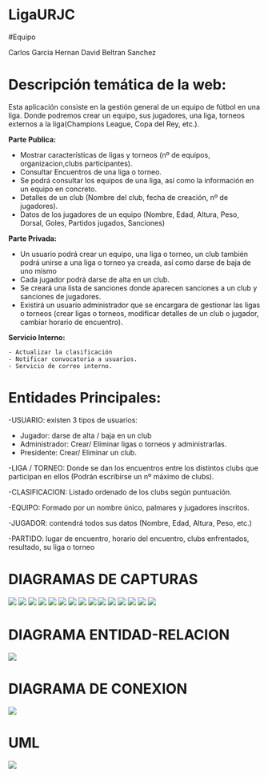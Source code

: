 

# LigaURJC

#Equipo

Carlos Garcia Hernan
David Beltran Sanchez
# Descripción temática de la web:
Esta aplicación consiste en la gestión general de un equipo de fútbol en una liga. Donde podremos crear un equipo, sus jugadores, una liga, torneos externos a la liga(Champions League, Copa del Rey, etc.).

 **Parte Publica:** 
  -	Mostrar características de ligas y torneos (nº de equipos, organizacion,clubs participantes).
  -	Consultar Encuentros de una liga o torneo.
  -	Se podrá consultar los equipos de una liga, así como la información en un equipo en concreto.
  -	Detalles de un club (Nombre del club, fecha de creación, nº de jugadores).
  -	Datos de los jugadores de un equipo (Nombre, Edad, Altura, Peso, Dorsal, Goles, Partidos jugados, Sanciones)

**Parte Privada:**
  -	Un usuario podrá crear un equipo, una liga o torneo, un club también podrá unirse a una liga o torneo ya creada, así como darse de baja de uno mismo 
  -	Cada jugador podrá darse de alta en un club.
  -	Se creará una lista de sanciones donde aparecen sanciones a un club y sanciones de jugadores.
  -	Existirá un usuario administrador que se encargara de gestionar las ligas o torneos (crear ligas o torneos, modificar detalles de un club o jugador, cambiar horario de encuentro).
  
  **Servicio Interno:**
 
    
    - Actualizar la clasificación
    - Notificar convocatoria a usuarios.
    - Servicio de correo interno.

# Entidades Principales:

  -USUARIO: existen 3 tipos de usuarios:
   -	Jugador: darse de alta / baja en un club
   -	Administrador: Crear/ Eliminar ligas o torneos y administrarlas. 
   -	Presidente: Crear/ Eliminar un club.
   
  -LIGA / TORNEO: Donde se dan los encuentros entre los distintos clubs que participan en ellos (Podrán escribirse un nº máximo de clubs).
  
  -CLASIFICACION: Listado ordenado de los clubs según puntuación.
  
  -EQUIPO: Formado por un nombre único, palmares y jugadores inscritos.
  
  -JUGADOR: contendrá todos sus datos (Nombre, Edad, Altura, Peso, etc.)
  
  -PARTIDO: lugar de encuentro, horario del encuentro, clubs enfrentados, resultado, su liga o torneo
  
  
  
# DIAGRAMAS DE CAPTURAS

<img src="imagenesREADME/1-INICIO.jpg?raw=true"></img>
<img src="imagenesREADME/2-LIGAS.jpg?raw=true"></img>
<img src="imagenesREADME/3-LISTAR LIGAS.jpg?raw=true"></img>
<img src="imagenesREADME/4-LISTAR TORNEOS.jpg?raw=true"></img>
<img src="imagenesREADME/5-CREAR LIGAS Y TORNEOS.jpg?raw=true"></img>
<img src="imagenesREADME/6-CLUBS.jpg?raw=true"></img>
<img src="imagenesREADME/7-LISTAR CLUBS.jpg?raw=true"></img>
<img src="imagenesREADME/8-CONTACTAR CON CLUB.jpg?raw=true"></img>
<img src="imagenesREADME/9-CREAR CLUBS.jpg?raw=true"></img>
<img src="imagenesREADME/10-JUGADORES.jpg?raw=true"></img>
<img src="imagenesREADME/11-LISTAR JUGADOR.jpg?raw=true"></img>
<img src="imagenesREADME/12-CONTACTAR JUGADOR.jpg?raw=true"></img>
<img src="imagenesREADME/13-CREAR JUGADOR.jpg?raw=true"></img>
<img src="imagenesREADME/14-NOTICIAS.jpg?raw=true"></img>
<img src="imagenesREADME/15-CREAR NOTICIA.jpg?raw=true"></img>

# DIAGRAMA ENTIDAD-RELACION

<img src="imagenesREADME/Diagrama Entidad -Relacion.jpg?raw=true"></img>

# DIAGRAMA DE CONEXION

<img src="imagenesREADME/Diagrama de conexion.jpg?raw=true"></img>

# UML

<img src="imagenesREADME/UML.jpg?raw=true"></img>
